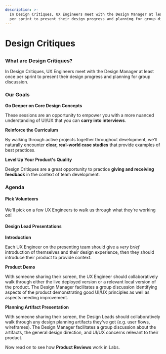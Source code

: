 ```yaml
---
description: >-
  In Design Critiques, UX Engineers meet with the Design Manager at least once
  per sprint to present their design progress and planning for group discussion.
---
```


# Design Critiques

## 

### What are Design Critiques?

In Design Critiques, UX Engineers meet with the Design Manager at least once per sprint to present their design progress and planning for group discussion.

### Our Goals

**Go Deeper on Core Design Concepts**

These sessions are an opportunity to empower you with a more nuanced understanding of UI/UX that you can **carry into interviews**.

**Reinforce the Curriculum**

By walking through active projects together throughout development, we'll naturally encounter **clear, real-world case studies** that provide examples of best practices.

**Level Up Your Product's Quality**

Design Critiques are a great opportunity to practice **giving and receiving feedback** in the context of team development.

### Agenda

#### Pick Volunteers

We'll pick on a few UX Engineers to walk us through what they're working on!

#### Design Lead Presentations

**Introduction**

Each UX Engineer on the presenting team should give a _very brief_ introduction of themselves and their design experience, then they should introduce their product to provide context.

**Product Demo**

With someone sharing their screen, the UX Engineer should collaboratively walk through either the live deployed version or a relevant local version of the product. The Design Manager facilitates a group discussion identifying aspects of the product demonstrating good UI/UX principles as well as aspects needing improvement.

**Planning Artifact Presentation**

With someone sharing their screen, the Design Leads should collaboratively walk through any design planning artifacts they've got \(e.g. user flows, wireframes\). The Design Manager facilitates a group discussion about the artifacts, the general design direction, and UI/UX concerns relevant to their product.

Now read on to see how **Product Reviews** work in Labs.


